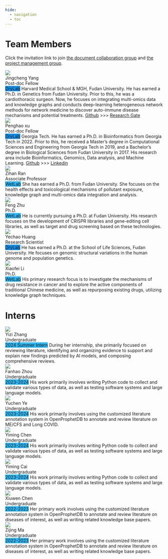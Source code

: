 ```yaml
---
hide:
  - navigation
  - toc
---
```


# Team Members

Click the invitation link to join [the document collaboration group](https://kdocs.cn/join/g924rmw?f=101) and [the project management group](https://github.com/orgs/open-prophetdb/projects/1).

<!-- Add several div tags which contains four elements for each div tag. Four elements are picture, name, position and description. And the description item must be placed on the right, other items are placed on the left. -->

<div style="display: flex; flex-direction: row; flex-wrap: wrap;">
  <div class="member-card">
    <div class="left">
      <img src="/assets/images/jingchengyang.jpeg" />
      <div>
        <div class="name">Jingcheng Yang</div>
        <div class="position">Post-doc Fellow</div>
      </div>
    </div>
    <div class="right">
      <span class="custom-tag" style="background-color: #108ee9;">DryLab</span> Harvard Medical School & MGH, Fudan University. He has earned a Ph.D. in Genetics from Fudan University. Prior to this, he was a cardiothoracic surgeon. Now, he focuses on integrating multi-omics data and knowledge graphs and conducts deep-learning heterogeneous network methods for network medicine to discover auto-immune disease mechanisms and potential treatments. <a href="https://github.com/yjcyxky">Github</a> >>> <a href="https://www.researchgate.net/profile/Jingcheng-Yang-4">Research Gate</a>
    </div>
  </div>
  <div class="member-card">
    <div class="left">
      <img src="/assets/images/penghaoxu.jpg"/>
      <div>
        <div class="name">Penghao xu</div>
        <div class="position">Post-doc Fellow</div>
      </div>
    </div>
    <div class="right">
      <span class="custom-tag" style="background-color: #108ee9;">DryLab</span> Georgia Tech. He has earned a Ph.D. in Bioinformatics from Georgia Tech in 2022. Prior to this, he received a Master’s degree in Computational Sciences and Engineering from Georgia Tech in 2019, and a Bachelor’s degree in Biological Sciences from Fudan University in 2017. His research area include Bioinformatics, Genomics, Data analysis, and Machine Learning. <a href="https://github.com/xph9876">Github</a> >>> <a href="https://www.linkedin.com/in/penghao-xu-24111914b/">Linkedin</a>
    </div>
  </div>
  <div class="member-card">
    <div class="left">
      <img src="/assets/images/zihanran.png"/>
      <div>
        <div class="name">Zihan Ran</div>
        <div class="position">Associate Professor</div>
      </div>
    </div>
    <div class="right">
      <span class="custom-tag" style="background-color: #2db7f5;">WetLab</span> She has earned a Ph.D. from Fudan University. She focuses on the health effects and toxicological mechanisms of pollutant exposure, knowledge graph and multi-omics data integration and analysis.
    </div>
  </div>
  <div class="member-card">
    <div class="left">
      <img src="/assets/images/fengzhu.png"/>
      <div>
        <div class="name">Feng Zhu</div>
        <div class="position">Ph.D.</div>
      </div>
    </div>
    <div class="right">
      <span class="custom-tag" style="background-color: #2db7f5;">WetLab</span> He is currently pursuing a Ph.D. at Fudan University. His research focuses on the development of CRISPR libraries and gene-editing cell libraries, as well as target and drug screening based on these technologies.
    </div>
  </div>
  <div class="member-card">
    <div class="left">
      <img src="/assets/images/yechaohuang.png"/>
      <div>
        <div class="name">Yechao Huang</div>
        <div class="position">Research Scientist</div>
      </div>
    </div>
    <div class="right">
      <span class="custom-tag" style="background-color: #108ee9;">DryLab</span> He has earned a Ph.D. at the School of Life Sciences, Fudan University. He focuses on genomic structural variations in the human genome and population genetics.
    </div>
  </div>
  <div class="member-card">
    <div class="left">
      <img src="/assets/images/xiaofeili.png"/>
      <div>
        <div class="name">Xiaofei Li</div>
        <div class="position">Ph.D.</div>
      </div>
    </div>
    <div class="right">
      <span class="custom-tag" style="background-color: #2db7f5;">WetLab</span> His primary research focus is to investigate the mechanisms of drug resistance in cancer and to explore the active components of traditional Chinese medicine, as well as repurposing existing drugs, utilizing knowledge graph techniques.
    </div>
  </div>
</div>

# Interns

<div style="display: flex; flex-direction: row; flex-wrap: wrap;">
  <div class="member-card">
    <div class="left">
      <img src="/assets/images/unknown.jpg"/>
      <div>
        <div class="name">Yizi Zhang</div>
        <div class="position">Undergraduate</div>
      </div>
    </div>
    <div class="right">
      <span class="custom-tag" style="background-color: #2db7f5;">2024 Summer Intern</span> During her internship, she primarily focused on reviewing literature, identifying and organizing evidence to support and explain new findings predicted by AI models, and composing comprehensive reviews.
    </div>
  </div>

  <div class="member-card">
    <div class="left">
      <img src="/assets/images/unknown.jpg"/>
      <div>
        <div class="name">Fanhao Zhou</div>
        <div class="position">Undergraduate</div>
      </div>
    </div>
    <div class="right">
      <span class="custom-tag" style="background-color: #2db7f5;">2023-2024</span> His work primarily involves writing Python code to collect and validate various types of data, as well as testing software systems and large language models.
    </div>
  </div>

  <div class="member-card">
    <div class="left">
      <img src="/assets/images/unknown.jpg"/>
      <div>
        <div class="name">Yuchen Ye</div>
        <div class="position">Undergraduate</div>
      </div>
    </div>
    <div class="right">
      <span class="custom-tag" style="background-color: #2db7f5;">2023-2024</span> His work primarily involves using the customized literature annotation system in OpenProphetDB to annotate and review literature on ME/CFS and Long COVID.
    </div>
  </div>

  <div class="member-card">
    <div class="left">
      <img src="/assets/images/unknown.jpg"/>
      <div>
        <div class="name">Yiming Chen</div>
        <div class="position">Undergraduate</div>
      </div>
    </div>
    <div class="right">
      <span class="custom-tag" style="background-color: #2db7f5;">2023-2024</span> His work primarily involves writing Python code to collect and validate various types of data, as well as testing software systems and large language models.
    </div>
  </div>

  <div class="member-card">
    <div class="left">
      <img src="/assets/images/unknown.jpg"/>
      <div>
        <div class="name">Yiming Cai</div>
        <div class="position">Undergraduate</div>
      </div>
    </div>
    <div class="right">
      <span class="custom-tag" style="background-color: #2db7f5;">2023-2024</span> His work primarily involves writing Python code to collect and validate various types of data, as well as testing software systems and large language models.
    </div>
  </div>

  <div class="member-card">
    <div class="left">
      <img src="/assets/images/unknown.jpg"/>
      <div>
        <div class="name">Xiuwen Chen</div>
        <div class="position">Undergraduate</div>
      </div>
    </div>
    <div class="right">
      <span class="custom-tag" style="background-color: #2db7f5;">2022-2023</span> Her primary work involves using the customized literature annotation system in OpenProphetDB to annotate and review literature on diseases of interest, as well as writing related knowledge base papers.
    </div>
  </div>

  <div class="member-card">
    <div class="left">
      <img src="/assets/images/unknown.jpg"/>
      <div>
        <div class="name">Zijing Ma</div>
        <div class="position">Undergraduate</div>
      </div>
    </div>
    <div class="right">
      <span class="custom-tag" style="background-color: #2db7f5;">2022-2023</span> Her primary work involves using the customized literature annotation system in OpenProphetDB to annotate and review literature on diseases of interest, as well as writing related knowledge base papers.
    </div>
  </div>
</div>
